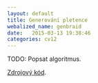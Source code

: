 ```yaml
---
layout: default
title: Generování pletence
webalized_name: genbraid
date:   2015-03-13 19:38:46
categories: cv12
---
```


TODO: Popsat algoritmus.

[Zdrojový kód](https://www.github/OndrejSlamecka/iv122/blob/gh-pages/assets/graphs2/genbraid.py).
